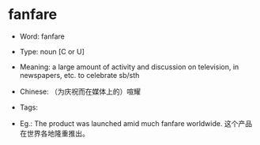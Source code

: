 # fanfare

- Word: fanfare

- Type: noun [C or U]
- Meaning: a large amount of activity and discussion on television, in newspapers, etc. to celebrate sb/sth
- Chinese: （为庆祝而在媒体上的）喧耀
- Tags: 
- Eg.: The product was launched amid much fanfare worldwide. 这个产品在世界各地隆重推出。

